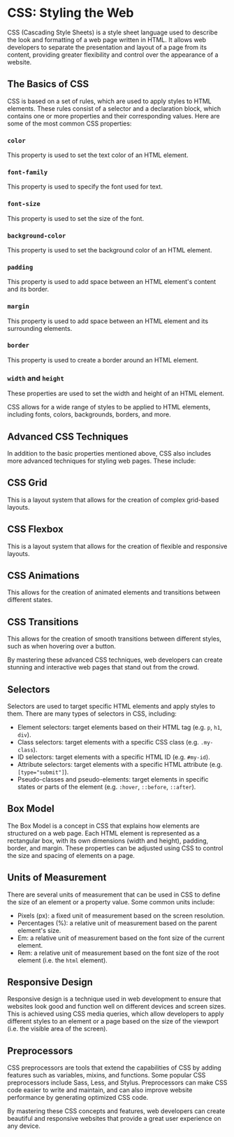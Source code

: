 # CSS: Styling the Web

CSS (Cascading Style Sheets) is a style sheet language used to describe the look and formatting of a web page written in HTML. It allows web developers to separate the presentation and layout of a page from its content, providing greater flexibility and control over the appearance of a website.

## The Basics of CSS

CSS is based on a set of rules, which are used to apply styles to HTML elements. These rules consist of a selector and a declaration block, which contains one or more properties and their corresponding values. Here are some of the most common CSS properties:

### `color`

This property is used to set the text color of an HTML element.

### `font-family`

This property is used to specify the font used for text.

### `font-size`

This property is used to set the size of the font.

### `background-color`

This property is used to set the background color of an HTML element.

### `padding`

This property is used to add space between an HTML element's content and its border.

### `margin`

This property is used to add space between an HTML element and its surrounding elements.

### `border`

This property is used to create a border around an HTML element.

### `width` and `height`

These properties are used to set the width and height of an HTML element.

CSS allows for a wide range of styles to be applied to HTML elements, including fonts, colors, backgrounds, borders, and more.

## Advanced CSS Techniques

In addition to the basic properties mentioned above, CSS also includes more advanced techniques for styling web pages. These include:

## CSS Grid

This is a layout system that allows for the creation of complex grid-based layouts.

## CSS Flexbox

This is a layout system that allows for the creation of flexible and responsive layouts.

## CSS Animations

This allows for the creation of animated elements and transitions between different states.

## CSS Transitions

This allows for the creation of smooth transitions between different styles, such as when hovering over a button.

By mastering these advanced CSS techniques, web developers can create stunning and interactive web pages that stand out from the crowd.

## Selectors

Selectors are used to target specific HTML elements and apply styles to them. There are many types of selectors in CSS, including:

- Element selectors: target elements based on their HTML tag (e.g. `p`, `h1`, `div`).
- Class selectors: target elements with a specific CSS class (e.g. `.my-class`).
- ID selectors: target elements with a specific HTML ID (e.g. `#my-id`).
- Attribute selectors: target elements with a specific HTML attribute (e.g. `[type="submit"]`).
- Pseudo-classes and pseudo-elements: target elements in specific states or parts of the element (e.g. `:hover`, `::before`, `::after`).

## Box Model

The Box Model is a concept in CSS that explains how elements are structured on a web page. Each HTML element is represented as a rectangular box, with its own dimensions (width and height), padding, border, and margin. These properties can be adjusted using CSS to control the size and spacing of elements on a page.

## Units of Measurement

There are several units of measurement that can be used in CSS to define the size of an element or a property value. Some common units include:

- Pixels (px): a fixed unit of measurement based on the screen resolution.
- Percentages (%): a relative unit of measurement based on the parent element's size.
- Em: a relative unit of measurement based on the font size of the current element.
- Rem: a relative unit of measurement based on the font size of the root element (i.e. the `html` element).

## Responsive Design

Responsive design is a technique used in web development to ensure that websites look good and function well on different devices and screen sizes. This is achieved using CSS media queries, which allow developers to apply different styles to an element or a page based on the size of the viewport (i.e. the visible area of the screen).

## Preprocessors

CSS preprocessors are tools that extend the capabilities of CSS by adding features such as variables, mixins, and functions. Some popular CSS preprocessors include Sass, Less, and Stylus. Preprocessors can make CSS code easier to write and maintain, and can also improve website performance by generating optimized CSS code.

By mastering these CSS concepts and features, web developers can create beautiful and responsive websites that provide a great user experience on any device.